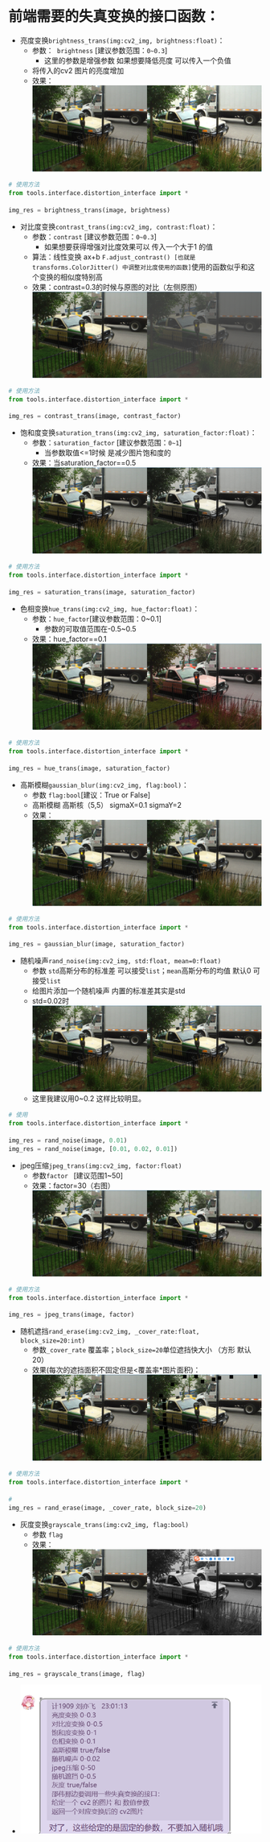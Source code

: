 # 前端需要的失真变换的接口函数：
- 亮度变换`brightness_trans(img:cv2_img, brightness:float)`：
  - 参数：` brightness` [建议参数范围：`0~0.3`]
    - 这里的参数是增强参数 如果想要降低亮度 可以传入一个负值
  - 将传入的cv2 图片的亮度增加 
  - 效果：![img_10.png](asset/img_10.png)

```python
# 使用方法
from tools.interface.distortion_interface import *

img_res = brightness_trans(image, brightness)
```
- 对比度变换`contrast_trans(img:cv2_img, contrast:float)`：
  - 参数：`contrast` [建议参数范围：`0~0.3`]
    - 如果想要获得增强对比度效果可以 传入一个大于1 的值
  - 算法：线性变换 ax+b `F.adjust_contrast() [也就是 transforms.ColorJitter() 中调整对比度使用的函数]`使用的函数似乎和这个变换的相似度特别高
  - 效果：contrast=0.3的时候与原图的对比（左侧原图）![img_11.png](asset/img_11.png)

```python
# 使用方法
from tools.interface.distortion_interface import *

img_res = contrast_trans(image, contrast_factor)
```
- 饱和度变换`saturation_trans(img:cv2_img, saturation_factor:float)`：
  - 参数：`saturation_factor` [建议参数范围：`0~1`]
    - 当参数取值<=1时候 是减少图片饱和度的
  - 效果：当saturation_factor==0.5 ![img_12.png](asset/img_12.png)

```python
# 使用方法
from tools.interface.distortion_interface import *

img_res = saturation_trans(image, saturation_factor)
```
- 色相变换`hue_trans(img:cv2_img, hue_factor:float)`：
  - 参数：`hue_factor`[建议参数范围：0~0.1]
    - 参数的可取值范围在-0.5~0.5
  - 效果：hue_factor==0.1 ![img_13.png](asset/img_13.png)

```python
# 使用方法
from tools.interface.distortion_interface import *

img_res = hue_trans(image, saturation_factor)
```
- 高斯模糊`gaussian_blur(img:cv2_img, flag:bool)`：
  - 参数 `flag:bool`[建议：True or False]
  - 高斯模糊 高斯核（5,5） sigmaX=0.1 sigmaY=2
  - 效果：![img_14.png](asset/img_14.png)

```python
# 使用方法
from tools.interface.distortion_interface import *

img_res = gaussian_blur(image, saturation_factor)
```
- 随机噪声`rand_noise(img:cv2_img, std:float, mean=0:float)`
  - 参数 `std`高斯分布的标准差 可以接受`list`；`mean`高斯分布的均值 默认0 可接受`list`
  - 给图片添加一个随机噪声 内置的标准差其实是std
  - std=0.02时![img_15.png](asset/img_15.png)
  * 这里我建议用0~0.2 这样比较明显。

```python
# 使用
from tools.interface.distortion_interface import *

img_res = rand_noise(image, 0.01)
img_res = rand_noise(image, [0.01, 0.02, 0.01])
```
- jpeg压缩`jpeg_trans(img:cv2_img, factor:float)`
  - 参数`factor ` [建议范围1~50]
  - 效果：factor=30（右图）![img_16.png](asset/img_16.png)

```python
# 使用方法
from tools.interface.distortion_interface import *

img_res = jpeg_trans(image, factor)
```
- 随机遮挡`rand_erase(img:cv2_img, _cover_rate:float, block_size=20:int)`
  - 参数`_cover_rate` 覆盖率；`block_size=20`单位遮挡快大小 （方形 默认20）
  - 效果(每次的遮挡面积不固定但是<覆盖率*图片面积)：![img_20.png](asset/img_20.png)

```python
# 使用方法
from tools.interface.distortion_interface import *

# 
img_res = rand_erase(image, _cover_rate, block_size=20)
```
- 灰度变换`grayscale_trans(img:cv2_img, flag:bool)`
  - 参数 `flag`
  - 效果：![img_19.png](asset/img_19.png)

```python
# 使用方法
from tools.interface.distortion_interface import *

img_res = grayscale_trans(image, flag)
```

- ![img_9.png](asset/img_9.png)